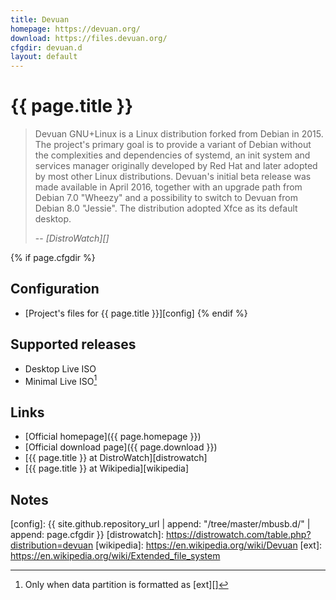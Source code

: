 ```yaml
---
title: Devuan
homepage: https://devuan.org/
download: https://files.devuan.org/
cfgdir: devuan.d
layout: default
---
```


# {{ page.title }}

> Devuan GNU+Linux is a Linux distribution forked from Debian in 2015. The
> project's primary goal is to provide a variant of Debian without the
> complexities and dependencies of systemd, an init system and services manager
> originally developed by Red Hat and later adopted by most other Linux
> distributions. Devuan's initial beta release was made available in April 2016,
> together with an upgrade path from Debian 7.0 "Wheezy" and a possibility to
> switch to Devuan from Debian 8.0 "Jessie". The distribution adopted Xfce as
> its default desktop.
>
> -- <cite markdown="1">[DistroWatch][]</cite>


{% if page.cfgdir %}
## Configuration

- [Project's files for {{ page.title }}][config]
{% endif %}


## Supported releases

- Desktop Live ISO
- Minimal Live ISO[^note1]


## Links

- [Official homepage]({{ page.homepage }})
- [Official download page]({{ page.download }})
- [{{ page.title }} at DistroWatch][distrowatch]
- [{{ page.title }} at Wikipedia][wikipedia]


## Notes

[^note1]: Only when data partition is formatted as [ext][]


[config]: {{ site.github.repository_url | append: "/tree/master/mbusb.d/" | append: page.cfgdir }}
[distrowatch]: https://distrowatch.com/table.php?distribution=devuan
[wikipedia]: https://en.wikipedia.org/wiki/Devuan
[ext]: https://en.wikipedia.org/wiki/Extended_file_system
